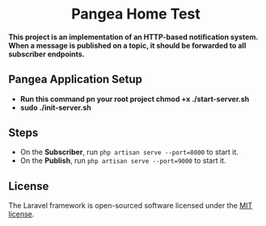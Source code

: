 <h1 align="center">Pangea Home Test</h1>
<h4>This project is an implementation of an HTTP-based notification system.
When a message is published on a topic, it should be forwarded to all subscriber endpoints.</h4>

## Pangea Application Setup
- **Run this command pn your root project chmod +x ./start-server.sh**
- **sudo ./init-server.sh**

## **Steps**

- On the **Subscriber**, run ```php artisan serve --port=8000``` to start it.
- On the **Publish**, run ```php artisan serve --port=9000``` to start it.

## License

The Laravel framework is open-sourced software licensed under the [MIT license](https://opensource.org/licenses/MIT).
